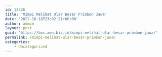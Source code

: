 ```yaml
---
id: 13326
title: 'Mimpi Melihat Ular Besar Primbon Jawa'
date: '2022-10-18T23:02:21+00:00'
author: admin
layout: post
guid: 'https://bos.awn.biz.id/mimpi-melihat-ular-besar-primbon-jawa/'
permalink: /mimpi-melihat-ular-besar-primbon-jawa/
categories:
    - Uncategorized
---
```


